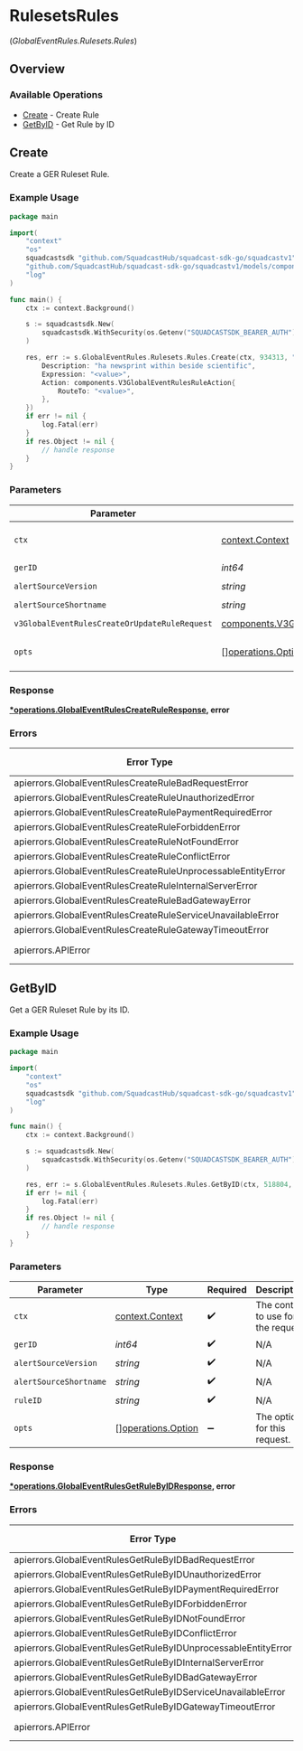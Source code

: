 # RulesetsRules
(*GlobalEventRules.Rulesets.Rules*)

## Overview

### Available Operations

* [Create](#create) - Create Rule
* [GetByID](#getbyid) - Get Rule by ID

## Create

Create a GER Ruleset Rule.

### Example Usage

<!-- UsageSnippet language="go" operationID="GlobalEventRules_createRule" method="post" path="/v3/global-event-rules/{ger_id}/rulesets/{alert_source_version}/{alert_source_shortname}/rules" -->
```go
package main

import(
	"context"
	"os"
	squadcastsdk "github.com/SquadcastHub/squadcast-sdk-go/squadcastv1"
	"github.com/SquadcastHub/squadcast-sdk-go/squadcastv1/models/components"
	"log"
)

func main() {
    ctx := context.Background()

    s := squadcastsdk.New(
        squadcastsdk.WithSecurity(os.Getenv("SQUADCASTSDK_BEARER_AUTH")),
    )

    res, err := s.GlobalEventRules.Rulesets.Rules.Create(ctx, 934313, "<value>", "<value>", components.V3GlobalEventRulesCreateOrUpdateRuleRequest{
        Description: "ha newsprint within beside scientific",
        Expression: "<value>",
        Action: components.V3GlobalEventRulesRuleAction{
            RouteTo: "<value>",
        },
    })
    if err != nil {
        log.Fatal(err)
    }
    if res.Object != nil {
        // handle response
    }
}
```

### Parameters

| Parameter                                                                                                                        | Type                                                                                                                             | Required                                                                                                                         | Description                                                                                                                      |
| -------------------------------------------------------------------------------------------------------------------------------- | -------------------------------------------------------------------------------------------------------------------------------- | -------------------------------------------------------------------------------------------------------------------------------- | -------------------------------------------------------------------------------------------------------------------------------- |
| `ctx`                                                                                                                            | [context.Context](https://pkg.go.dev/context#Context)                                                                            | :heavy_check_mark:                                                                                                               | The context to use for the request.                                                                                              |
| `gerID`                                                                                                                          | *int64*                                                                                                                          | :heavy_check_mark:                                                                                                               | N/A                                                                                                                              |
| `alertSourceVersion`                                                                                                             | *string*                                                                                                                         | :heavy_check_mark:                                                                                                               | N/A                                                                                                                              |
| `alertSourceShortname`                                                                                                           | *string*                                                                                                                         | :heavy_check_mark:                                                                                                               | N/A                                                                                                                              |
| `v3GlobalEventRulesCreateOrUpdateRuleRequest`                                                                                    | [components.V3GlobalEventRulesCreateOrUpdateRuleRequest](../../models/components/v3globaleventrulescreateorupdaterulerequest.md) | :heavy_check_mark:                                                                                                               | N/A                                                                                                                              |
| `opts`                                                                                                                           | [][operations.Option](../../models/operations/option.md)                                                                         | :heavy_minus_sign:                                                                                                               | The options for this request.                                                                                                    |

### Response

**[*operations.GlobalEventRulesCreateRuleResponse](../../models/operations/globaleventrulescreateruleresponse.md), error**

### Errors

| Error Type                                                   | Status Code                                                  | Content Type                                                 |
| ------------------------------------------------------------ | ------------------------------------------------------------ | ------------------------------------------------------------ |
| apierrors.GlobalEventRulesCreateRuleBadRequestError          | 400                                                          | application/json                                             |
| apierrors.GlobalEventRulesCreateRuleUnauthorizedError        | 401                                                          | application/json                                             |
| apierrors.GlobalEventRulesCreateRulePaymentRequiredError     | 402                                                          | application/json                                             |
| apierrors.GlobalEventRulesCreateRuleForbiddenError           | 403                                                          | application/json                                             |
| apierrors.GlobalEventRulesCreateRuleNotFoundError            | 404                                                          | application/json                                             |
| apierrors.GlobalEventRulesCreateRuleConflictError            | 409                                                          | application/json                                             |
| apierrors.GlobalEventRulesCreateRuleUnprocessableEntityError | 422                                                          | application/json                                             |
| apierrors.GlobalEventRulesCreateRuleInternalServerError      | 500                                                          | application/json                                             |
| apierrors.GlobalEventRulesCreateRuleBadGatewayError          | 502                                                          | application/json                                             |
| apierrors.GlobalEventRulesCreateRuleServiceUnavailableError  | 503                                                          | application/json                                             |
| apierrors.GlobalEventRulesCreateRuleGatewayTimeoutError      | 504                                                          | application/json                                             |
| apierrors.APIError                                           | 4XX, 5XX                                                     | \*/\*                                                        |

## GetByID

Get a GER Ruleset Rule by its ID.

### Example Usage

<!-- UsageSnippet language="go" operationID="GlobalEventRules_getRuleById" method="get" path="/v3/global-event-rules/{ger_id}/rulesets/{alert_source_version}/{alert_source_shortname}/rules/{rule_id}" -->
```go
package main

import(
	"context"
	"os"
	squadcastsdk "github.com/SquadcastHub/squadcast-sdk-go/squadcastv1"
	"log"
)

func main() {
    ctx := context.Background()

    s := squadcastsdk.New(
        squadcastsdk.WithSecurity(os.Getenv("SQUADCASTSDK_BEARER_AUTH")),
    )

    res, err := s.GlobalEventRules.Rulesets.Rules.GetByID(ctx, 518804, "<value>", "<value>", "<id>")
    if err != nil {
        log.Fatal(err)
    }
    if res.Object != nil {
        // handle response
    }
}
```

### Parameters

| Parameter                                                | Type                                                     | Required                                                 | Description                                              |
| -------------------------------------------------------- | -------------------------------------------------------- | -------------------------------------------------------- | -------------------------------------------------------- |
| `ctx`                                                    | [context.Context](https://pkg.go.dev/context#Context)    | :heavy_check_mark:                                       | The context to use for the request.                      |
| `gerID`                                                  | *int64*                                                  | :heavy_check_mark:                                       | N/A                                                      |
| `alertSourceVersion`                                     | *string*                                                 | :heavy_check_mark:                                       | N/A                                                      |
| `alertSourceShortname`                                   | *string*                                                 | :heavy_check_mark:                                       | N/A                                                      |
| `ruleID`                                                 | *string*                                                 | :heavy_check_mark:                                       | N/A                                                      |
| `opts`                                                   | [][operations.Option](../../models/operations/option.md) | :heavy_minus_sign:                                       | The options for this request.                            |

### Response

**[*operations.GlobalEventRulesGetRuleByIDResponse](../../models/operations/globaleventrulesgetrulebyidresponse.md), error**

### Errors

| Error Type                                                    | Status Code                                                   | Content Type                                                  |
| ------------------------------------------------------------- | ------------------------------------------------------------- | ------------------------------------------------------------- |
| apierrors.GlobalEventRulesGetRuleByIDBadRequestError          | 400                                                           | application/json                                              |
| apierrors.GlobalEventRulesGetRuleByIDUnauthorizedError        | 401                                                           | application/json                                              |
| apierrors.GlobalEventRulesGetRuleByIDPaymentRequiredError     | 402                                                           | application/json                                              |
| apierrors.GlobalEventRulesGetRuleByIDForbiddenError           | 403                                                           | application/json                                              |
| apierrors.GlobalEventRulesGetRuleByIDNotFoundError            | 404                                                           | application/json                                              |
| apierrors.GlobalEventRulesGetRuleByIDConflictError            | 409                                                           | application/json                                              |
| apierrors.GlobalEventRulesGetRuleByIDUnprocessableEntityError | 422                                                           | application/json                                              |
| apierrors.GlobalEventRulesGetRuleByIDInternalServerError      | 500                                                           | application/json                                              |
| apierrors.GlobalEventRulesGetRuleByIDBadGatewayError          | 502                                                           | application/json                                              |
| apierrors.GlobalEventRulesGetRuleByIDServiceUnavailableError  | 503                                                           | application/json                                              |
| apierrors.GlobalEventRulesGetRuleByIDGatewayTimeoutError      | 504                                                           | application/json                                              |
| apierrors.APIError                                            | 4XX, 5XX                                                      | \*/\*                                                         |